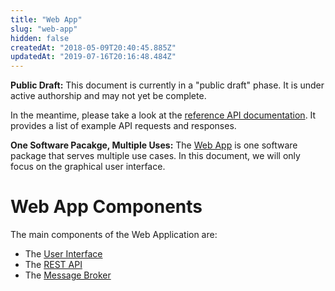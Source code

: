 ```yaml
---
title: "Web App"
slug: "web-app"
hidden: false
createdAt: "2018-05-09T20:40:45.885Z"
updatedAt: "2019-07-16T20:16:48.484Z"
---
```


__Public Draft:__
This document is currently in a "public draft" phase. It is under active authorship and may not yet be complete.

In the meantime, please take a look at the [reference API documentation](https://gist.github.com/RickCarlino/10db2df375d717e9efdd3c2d9d8932af). It provides a list of example API requests and responses.



__One Software Pacakge, Multiple Uses:__
The [Web App](https://github.com/FarmBot/Farmbot-Web-App) is one software package that serves multiple use cases. In this document, we will only focus on the graphical user interface.

# Web App Components

The main components of the Web Application are:

 * The [User Interface](doc:user-interface)
 * The [REST API](doc:rest-api)
 * The [Message Broker](doc:message-broker)
